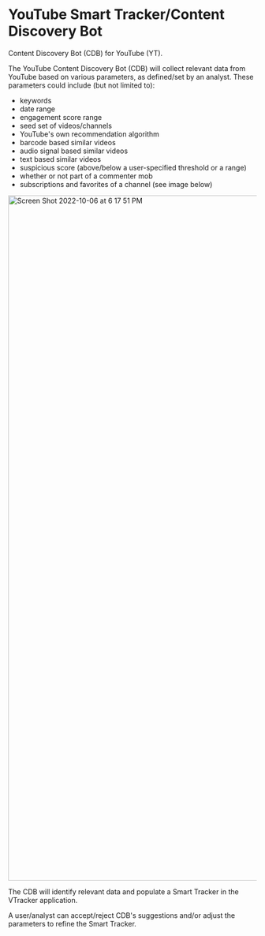 # YouTube Smart Tracker/Content Discovery Bot
Content Discovery Bot (CDB) for YouTube (YT). 

The YouTube Content Discovery Bot (CDB) will collect relevant data from YouTube based on various parameters, as defined/set by an analyst. These parameters could include (but not limited to): 
* keywords
* date range
* engagement score range
* seed set of videos/channels
* YouTube's own recommendation algorithm
* barcode based similar videos
* audio signal based similar videos
* text based similar videos
* suspicious score (above/below a user-specified threshold or a range)
* whether or not part of a commenter mob
* subscriptions and favorites of a channel (see image below)

<img width="1389" alt="Screen Shot 2022-10-06 at 6 17 51 PM" src="https://user-images.githubusercontent.com/43916219/199275534-455c7fca-43fb-4517-bab1-16040e9f2e43.png">


The CDB will identify relevant data and populate a Smart Tracker in the VTracker application. 

A user/analyst can accept/reject CDB's suggestions and/or adjust the parameters to refine the Smart Tracker.
